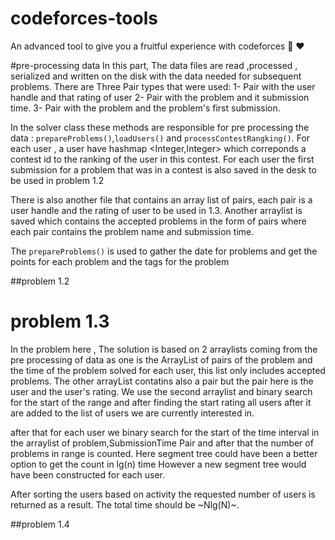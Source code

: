 # codeforces-tools
An advanced tool to give you a fruitful experience with codeforces :rocket: :heart:

#pre-processing data
In this part, The data files are read ,processed , serialized and written on the disk with the data needed for subsequent problems.
There are Three Pair types that were used:
1- Pair with the user handle and that rating of user
2- Pair with the problem and it submission time.
3- Pair with the problem and the problem's first submission.

In the solver class these methods are responsible for pre processing the data : `prepareProblems()`,`loadUsers()` and `processContestRangking()`.
For each user , a user have  hashmap <Integer,Integer> which correponds a contest id to the ranking of the user in this contest.
For each user the first submission for a problem that was in a contest is also saved in the desk to be used in problem 1.2

There is also another file that contains an array list of pairs, each pair is a user handle and the rating of user to be used in 1.3.
Another arraylist is saved which contains the accepted problems in the form of pairs where each pair contains the problem name and submission time.


The `prepareProblems()` is used to gather the date for problems and get the points for each problem and the tags for the problem


##problem 1.2


# problem 1.3

In the problem here , The solution is based on 2 arraylists coming from the pre processing of data as one is the ArrayList of
pairs of the problem and the time of the problem solved for each user, this list only includes accepted problems. The other arrayList contatins
also a pair but the pair here is the user and the user's rating. We use the second arraylist and binary search for the start of the range
and after finding the start rating all users after it are added to the list of users we are currently interested in.

after that for each user we binary search for the start of the time interval in the arraylist of problem,SubmissionTime Pair and after that
the number of problems in range is counted.
Here segment tree could have been a better option to get the count in lg(n) time However a new segment tree would have been constructed for each user.

After sorting the users based on activity the requested number of users is returned as a result.
The total time should be ~Nlg(N)~.

##problem 1.4